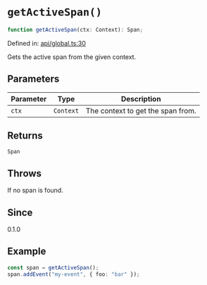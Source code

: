 # `getActiveSpan()`

```ts
function getActiveSpan(ctx: Context): Span;
```

Defined in: [api/global.ts:30](https://github.com/adobe/aio-lib-telemetry/blob/dd348342643b2b66d5a8c5267221de639b83642e/source/api/global.ts#L30)

Gets the active span from the given context.

## Parameters

| Parameter | Type      | Description                       |
| --------- | --------- | --------------------------------- |
| `ctx`     | `Context` | The context to get the span from. |

## Returns

`Span`

## Throws

If no span is found.

## Since

0.1.0

## Example

```ts
const span = getActiveSpan();
span.addEvent("my-event", { foo: "bar" });
```
